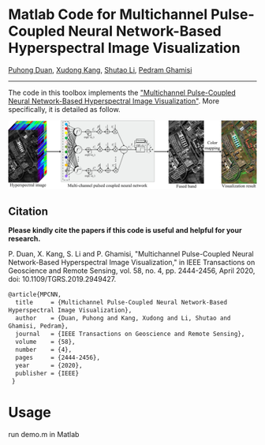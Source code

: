 # Matlab Code for Multichannel Pulse-Coupled Neural Network-Based Hyperspectral Image Visualization

[Puhong Duan](https://scholar.google.ch/citations?hl=en&user=IYUlx_8AAAAJ&view_op=list_works&sortby=pubdate), [Xudong Kang](https://scholar.google.ch/citations?user=5XOeLZYAAAAJ&hl=en), [Shutao Li](https://scholar.google.ch/citations?user=PlBq8n8AAAAJ&hl=en), [Pedram Ghamisi](https://scholar.google.ch/citations?user=Gr9afd0AAAAJ&hl=en)

___________

The code in this toolbox implements the ["Multichannel Pulse-Coupled Neural Network-Based Hyperspectral Image Visualization"](https://ieeexplore.ieee.org/document/8907846). More specifically, it is detailed as follow.

![alt text](./a.jpg)

Citation
---------------------

**Please kindly cite the papers if this code is useful and helpful for your research.**

P. Duan, X. Kang, S. Li and P. Ghamisi, "Multichannel Pulse-Coupled Neural Network-Based Hyperspectral Image Visualization," in IEEE Transactions on Geoscience and Remote Sensing, vol. 58, no. 4, pp. 2444-2456, April 2020, doi: 10.1109/TGRS.2019.2949427.

    @article{MPCNN,
      title     = {Multichannel Pulse-Coupled Neural Network-Based Hyperspectral Image Visualization},
      author    = {Duan, Puhong and Kang, Xudong and Li, Shutao and Ghamisi, Pedram},
      journal   = {IEEE Transactions on Geoscience and Remote Sensing}, 
      volume    = {58},
      number    = {4},
      pages     = {2444-2456},
      year      = {2020},
      publisher = {IEEE}
     }

# Usage
run demo.m in Matlab
